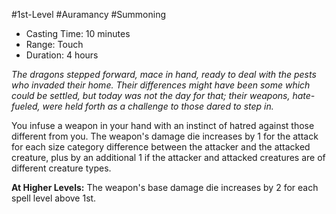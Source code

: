 #1st-Level #Auramancy #Summoning
 
- Casting Time: 10 minutes
- Range: Touch
- Duration: 4 hours  

_The dragons stepped forward, mace in hand, ready to deal with the pests who invaded their home. Their differences might have been some which could be settled, but today was not the day for that; their weapons, hate-fueled, were held forth as a challenge to those dared to step in._
 
You infuse a weapon in your hand with an instinct of hatred against those different from you. The weapon's damage die increases by 1 for the attack for each size category difference between the attacker and the attacked creature, plus by an additional 1 if the attacker and attacked creatures are of different creature types.
 
**At Higher Levels:** The weapon's base damage die increases by 2 for each spell level above 1st.